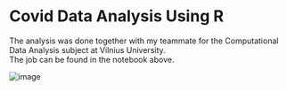 # Covid Data Analysis Using R

The analysis was done together with my teammate for the Computational Data Analysis subject at Vilnius University.   
The job can be found in the notebook above.

![image](https://drive.google.com/file/d/1sD1bmNdkLXsn5BKv5PN6xpwORaMEbAYU/view?usp=sharing)

